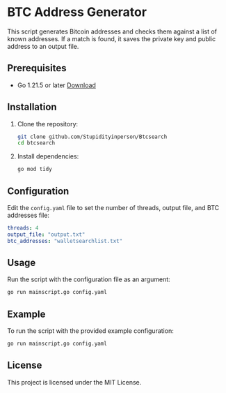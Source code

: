 # BTC Address Generator

This script generates Bitcoin addresses and checks them against a list of known addresses. If a match is found, it saves the private key and public address to an output file.

## Prerequisites

- Go 1.21.5 or later [Download](https://go.dev/dl/)

## Installation

1. Clone the repository:
    ```sh
    git clone github.com/Stupidityinperson/Btcsearch
    cd btcsearch
    ```

2. Install dependencies:
    ```sh
    go mod tidy
    ```

## Configuration

Edit the `config.yaml` file to set the number of threads, output file, and BTC addresses file:
```yaml
threads: 4
output_file: "output.txt"
btc_addresses: "walletsearchlist.txt"
```

## Usage

Run the script with the configuration file as an argument:
```sh
go run mainscript.go config.yaml
```

## Example

To run the script with the provided example configuration:
```sh
go run mainscript.go config.yaml
```

## License

This project is licensed under the MIT License.
